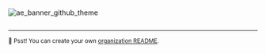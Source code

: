 ```
```
![ae_banner_github_theme](https://user-images.githubusercontent.com/49127376/163605415-0eb455ca-e917-421e-a524-6ffbcb4da9e5.png)

```
```

---

<sub>🤫 Psst! You can create your own [organization README](https://docs.github.com/en/organizations/collaborating-with-groups-in-organizations/customizing-your-organizations-profile).</sub>
